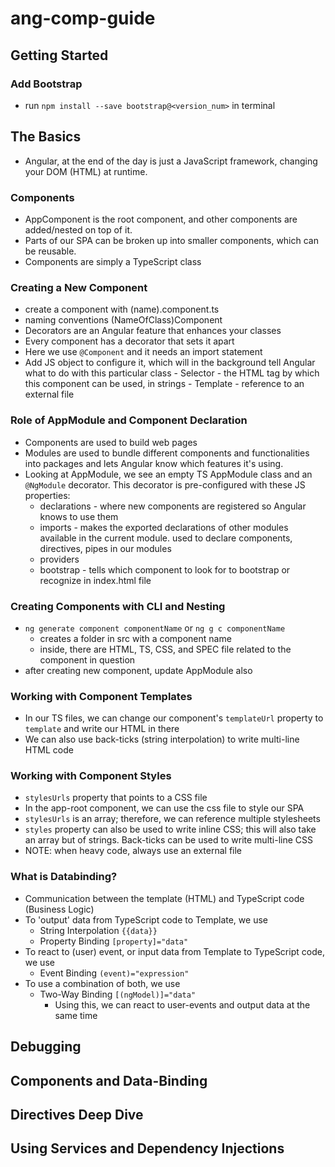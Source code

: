 # ang-comp-guide

## Getting Started
### Add Bootstrap
   - run `npm install --save bootstrap@<version_num>` in terminal


## The Basics
- Angular, at the end of the day is just a JavaScript framework, changing your DOM (HTML) at runtime.
### Components
- AppComponent is the root component, and other components are added/nested on top of it.
- Parts of our SPA can be broken up into smaller components, which can be reusable.
- Components are simply a TypeScript class
### Creating a New Component
- create a component with (name).component.ts
- naming conventions (NameOfClass)Component
- Decorators are an Angular feature that enhances your classes
- Every component has a decorator that sets it apart
- Here we use `@Component` and it needs an import statement
- Add JS object to configure it, which will in the background tell Angular what to do with this particular class
      - Selector - the HTML tag by which this component can be used, in strings
      - Template - reference to an external file
### Role of AppModule and Component Declaration
- Components are used to build web pages
- Modules are used to bundle different components and functionalities into packages and lets Angular know which features it's using.
- Looking at AppModule, we see an empty TS AppModule class and an `@NgModule` decorator.  This decorator is pre-configured with these JS properties:
   - declarations - where new components are registered so Angular knows to use them
   - imports - makes the exported declarations of other modules available in the current module.  used to declare components, directives, pipes in our modules
   - providers
   - bootstrap - tells which component to look for to bootstrap or recognize in index.html file
### Creating Components with CLI and Nesting
- `ng generate component componentName` or `ng g c componentName`
   - creates a folder in src with a component name
   - inside, there are HTML, TS, CSS, and SPEC file related to the component in question
- after creating new component, update AppModule also
### Working with Component Templates
- In our TS files, we can change our component's `templateUrl` property to `template` and write our HTML in there 
- We can also use back-ticks (string interpolation) to write multi-line HTML code
### Working with Component Styles
- `stylesUrls` property that points to a CSS file
- In the app-root component, we can use the css file to style our SPA
- `stylesUrls` is an array; therefore, we can reference multiple stylesheets
- `styles` property can also be used to write inline CSS; this will also take an array but of strings. Back-ticks can be used to write multi-line CSS
- NOTE: when heavy code, always use an external file
### What is Databinding?
   - Communication between the template (HTML) and TypeScript code (Business Logic)
   - To 'output' data from TypeScript code to Template, we use
      - String Interpolation `{{data}}`
      - Property Binding `[property]="data"`
   - To react to (user) event, or input data from Template to TypeScript code, we use
      - Event Binding `(event)="expression"`
   - To use a combination of both, we use
      - Two-Way Binding `[(ngModel)]="data"`
         - Using this, we can react to user-events and output data at the same time
## Debugging



## Components and Data-Binding


## Directives Deep Dive


## Using Services and Dependency Injections
